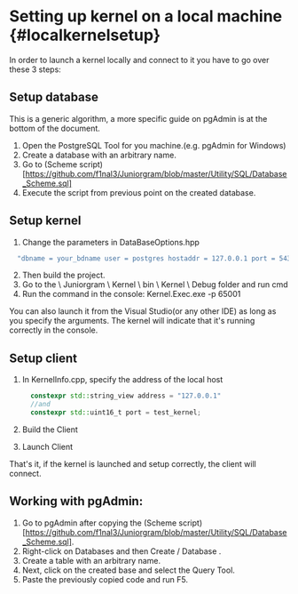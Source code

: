 # Setting up kernel on a local machine {#localkernelsetup}

In order to launch a kernel locally and connect to it you have to go over these 3 steps:

## Setup database
This is a generic algorithm, a more specific guide on pgAdmin is at the bottom of the document.
1. Open the PostgreSQL Tool for you machine.(e.g. pgAdmin for Windows)
2. Create a database with an arbitrary name.
3. Go to (Scheme script)[https://github.com/f1nal3/Juniorgram/blob/master/Utility/SQL/Database_Scheme.sql]
4. Execute the script from previous point on the created database. 

## Setup kernel
1. Change the parameters in DataBaseOptions.hpp
  ```c++
    "dbname = your_bdname user = postgres hostaddr = 127.0.0.1 port = 5432 password = your_password";
  ```
2. Then build the project.
3. Go to the \ Juniorgram \ Kernel \ bin \ Kernel \ Debug folder and run cmd
4. Run the command in the console: Kernel.Exec.exe -p 65001

You can also launch it from the Visual Studio(or any other IDE) as long as you specify the arguments.
The kernel will indicate that it's running correctly in the console.

## Setup client
1. In KernelInfo.cpp, specify the address of the local host
   
    ```c++
      constexpr std::string_view address = "127.0.0.1"
      //and
      constexpr std::uint16_t port = test_kernel;
    ```
2. Build the Client
3. Launch Client

That's it, if the kernel is launched and setup correctly, the client will connect.

## Working with pgAdmin:
1. Go to pgAdmin after copying the (Scheme script)[https://github.com/f1nal3/Juniorgram/blob/master/Utility/SQL/Database_Scheme.sql].
2. Right-click on Databases and then Create / Database .
3. Create a table with an arbitrary name.
4. Next, click on the created base and select the Query Tool.
5. Paste the previously copied code and run F5.

